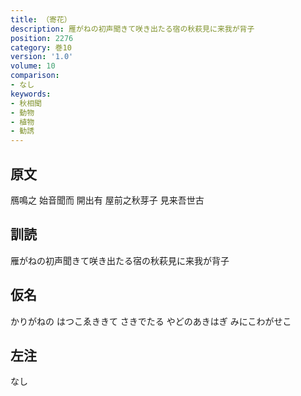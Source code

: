 ```yaml
---
title: （寄花）
description: 雁がねの初声聞きて咲き出たる宿の秋萩見に来我が背子
position: 2276
category: 巻10
version: '1.0'
volume: 10
comparison:
- なし
keywords:
- 秋相聞
- 動物
- 植物
- 勧誘
---
```


## 原文

鴈鳴之 始音聞而 開出有 屋前之秋芽子 見来吾世古

## 訓読

雁がねの初声聞きて咲き出たる宿の秋萩見に来我が背子

## 仮名

かりがねの はつこゑききて さきでたる やどのあきはぎ みにこわがせこ

## 左注

なし
